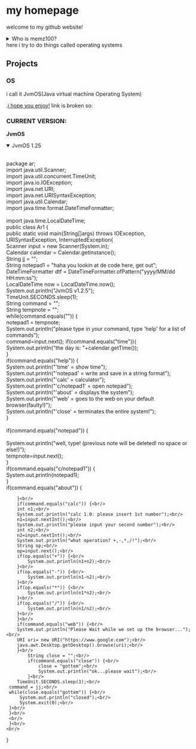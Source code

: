 # my homepage
welcome to my github website!
<details><summary>Who is memz100?</summary>

me? im just a guy named Justin
from PA

</details>
here i try to do things called operating systems<br/>

## Projects

### OS
i call it JvmOS(Java virtual machine Operating System)

.[i hope you enjoy!](https://github.io/memz100/JvmOS)
link is broken so: 
### CURRENT VERSION: 
**JvmOS**
<details open>
<summary>JvmOS 1.25</summary>
<br>

package ar;<br/>
import java.util.Scanner;<br/>
import java.util.concurrent.TimeUnit;<br/>
import java.io.IOException;<br/>
import java.net.URI;<br/>
import java.net.URISyntaxException;<br/>
import java.util.Calendar;<br/>
import java.time.format.DateTimeFormatter;<br/>  
import java.time.LocalDateTime;<br/>
public class Ar1 {<br/>
public static void main(String[]args) throws IOException, URISyntaxException, InterruptedException{<br/>
	Scanner input = new Scanner(System.in);<br/>
	Calendar calendar = Calendar.getInstance();<br/>
	String jj = "";<br/>
	String notepad1 = "haha you lookin at de code here, get out";<br/>
	DateTimeFormatter dtf = DateTimeFormatter.ofPattern("yyyy/MM/dd HH:mm:ss");  <br/>
	   LocalDateTime now = LocalDateTime.now(); <br/>
	System.out.println("JvmOS v1.2.5");<br/>
	TimeUnit.SECONDS.sleep(1);<br/>
	String command = ""; <br/>
	String tempnote = "";<br/>
	while(command.equals("")) {<br/>
		notepad1 = tempnote;<br/>
	System.out.println("please type in your command, type 'help' for a list of commands");<br/>
	command=input.next();
	 if(command.equals("time")){<br/>
			System.out.println("the day is: "+calendar.getTime());<br/>
	 }<br/>
	 if(command.equals("help")) {<br/>
		 System.out.println("'time' = show time");<br/>
		 System.out.println("'notepad' = write and save in a string format");<br/>
		 System.out.println("'calc' = calculator");<br/>
		 System.out.println("'c/notepad1' = open notepad");<br/>
		 System.out.println("'about' = displays the system");<br/>
		 System.out.println("'web' = goes to the web on your default browser(faulty!)");<br/>
		 System.out.println("'close' = terminates the entire system!");<br/>
	 }<br/>
	<br/>
	 if(command.equals("notepad")) {<br/>
		 <br/>
		 System.out.println("well, type! (previous note will be deleted! no space or else!)");<br/>
		 tempnote=input.next();<br/>
	 }<br/>
		if(command.equals("c/notepad1")) {<br/>
			System.out.println(notepad1);<br/>
		}<br/>
			if(command.equals("about")) {<br/>

		}<br/>
		if(command.equals("calc")) {<br/>
		int n1;<br/>
		System.out.println("calc 1.0: please insert 1st number");<br/>
		n1=input.nextInt();<br/>
		System.out.println("please input your second number");<br/>
		int n2;<br/>
		n2=input.nextInt();<br/>
		System.out.println("what operation? +,-,*,/!");<br/>
		String op;<br/>
		op=input.next();<br/>
		if(op.equals("+")) {<br/>
			System.out.println(n1+n2);<br/>
		}<br/>
		if(op.equals("-")) {<br/>
			System.out.println(n1-n2);<br/>
		}<br/>
		if(op.equals("*")) {<br/>
			System.out.println(n1*n2);<br/>
		}<br/>
		if(op.equals("/")) {<br/>
			System.out.println(n1/n2);<br/>
		}<br/>
		}<br/>
		if(command.equals("web")) {<br/>
		System.out.println("Please Wait while we set up the browser...");<br/>			
		URI uri= new URI("https://www.google.com");<br/>
		java.awt.Desktop.getDesktop().browse(uri);<br/>
		}<br/>
			String close = "";<br/>
			if(command.equals("close")) {<br/>
				close = "gottem";<br/>
				System.out.println("ok...please wait");<br/>
			}<br/>
		TimeUnit.SECONDS.sleep(3);<br/>
	 command = jj;<br/>
	 while(close.equals("gottem")) {<br/>
		 System.out.println("closed");<br/>
		 System.exit(0);<br/>
	 }<br/>
	 }<br/>
	 <br/>
	 }<br/>
	<br/>
}	
</details>
